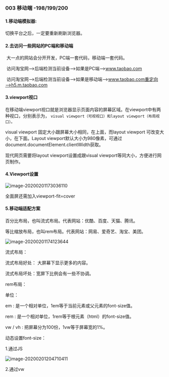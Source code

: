 ### 003  移动端   -198/199/200

#### 1.移动端模拟器:

切换平台之后，一定要重新刷新浏览器。

#### 2.去访问一些网站的PC端和移动端

​	大一点的网站会分开开发，PC端一套代码，移动端一套代码。

​	访问淘宝网——>后端检测当前设备——>如果是PC端——>www.taobao.com

​	访问淘宝网——>后端检测当前设备——>如果是移动端——>www.taobao.com重定向——>h5.m.taobao.com

#### 3.viewport视口

​	在移动端viewport视口就是浏览器显示页面内容的屏幕区域。在viewport中有两种视口，分别表示为， `visual viewport（可视视口）和layout viewport（布局视口）。`  

   visual viewport 固定大小跟屏幕大小相同，在上面，而layout viewport 可改变大小，在下面。Layout viewport默认大小为980像素，可通过document.documentElement.clientWidth获取。

   现代网页需要将layout viewport设置成跟visual viewport等同大小，方便进行网页制作。

#### 4.Viewport设置

![image-20200201173036110](C:\Users\dell\AppData\Roaming\Typora\typora-user-images\image-20200201173036110.png)

全面屏还需加入viewport-fit=cover

#### 5.移动端适配方案

  百分比布局，也叫流式布局。代表网站：优酷、百度、天猫、腾讯。

  等比缩放布局，也叫rem布局。代表网站：网易、爱奇艺、淘宝、美团。 

![image-20200201174123644](C:\Users\dell\AppData\Roaming\Typora\typora-user-images\image-20200201174123644.png)

流式布局：

流式布局好处： 大屏幕下显示更多的内容。  

流式布局坏处：宽屏下比例会有一些不协调。 

rem布局：

单位：

 em : 是一个相对单位，1em等于当前元素或父元素的font-size值。

 rem : 是一个相对单位，1rem等于根元素（html）的font-size值。

 vw / vh : 把屏幕分为100份，1vw等于屏幕宽的1%。 

动态设置font-size：

 1.通过JS

![image-20200201204710411](C:\Users\dell\AppData\Roaming\Typora\typora-user-images\image-20200201204710411.png)

 2.通过vw